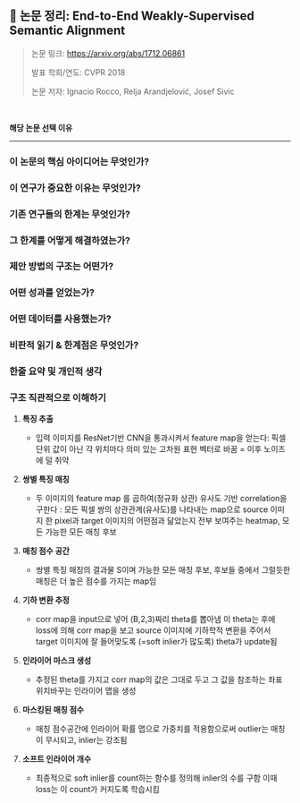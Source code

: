 ## 📄 논문 정리: End-to-End Weakly-Supervised Semantic Alignment

> 논문 링크: https://arxiv.org/abs/1712.06861
> 
> 발표 학회/연도: CVPR 2018
> 
> 논문 저자: Ignacio Rocco, Relja Arandjelović, Josef Sivic
<br>

**해당 논문 선택 이유**


---

### 이 논문의 핵심 아이디어는 무엇인가?
### 이 연구가 중요한 이유는 무엇인가?
### 기존 연구들의 한계는 무엇인가?
### 그 한계를 어떻게 해결하였는가?
### 제안 방법의 구조는 어떤가?
### 어떤 성과를 얻었는가?
### 어떤 데이터를 사용했는가?
### 비판적 읽기 & 한계점은 무엇인가?
### 한줄 요약 및 개인적 생각


### 구조 직관적으로 이해하기


1. **특징 추출**
    - 입력 이미지를 ResNet기반 CNN을 통과시켜서 feature map을 얻는다: 픽셀단위 값이 아닌 각 위치마다 의미 있는 고차원 표현 벡터로 바꿈 = 이후 노이즈에 덜 취약
      
2. **쌍별 특징 매칭**
    - 두 이미지의 feature map 를 곱하여(정규화 상관) 유사도 기반 correlation을 구한다 : 모든 픽셀 쌍의 상관관계(유사도)를 나타내는 map으로 source 이미지 한 pixel과 target 이미지의 어떤점과 닮았는지 전부 보여주는 heatmap, 모든 가능한 모든 매칭 후보
      
3. **매칭 점수 공간**
    - 쌍별 특징 매칭의 결과물 S이며 가능한 모든 매칭 후보, 후보들 중에서 그럴듯한 매칭은 더 높은 점수를 가지는 map임
      
4. **기하 변환 추정**
    - corr map을 input으로 넣어 (B,2,3)짜리 theta를 뽑아냄 이 theta는 후에 loss에 의해 corr map을 보고 source 이미지에 기하학적 변환을 주어서 target 이미지에 잘 들어맞도록 (=soft inlier가 많도록) theta가 update됨
      
5. **인라이어 마스크 생성**
    - 추정된 theta를 가지고 corr map의 값은 그대로 두고 그 값을 참조하는 좌표 위치바꾸는 인라이어 맵을 생성
      
6. **마스킹된 매칭 점수**
    - 매칭 점수공간에 인라이어 확률 맵으로 가중치를 적용함으로써 outlier는 매칭이 무시되고, inlier는 강조됨
      
7. **소프트 인라이어 개수**
    - 최종적으로 soft inlier를 count하는 함수를 정의해 inlier의 수를 구함 이때 loss는 이 count가 커지도록 학습시킴
